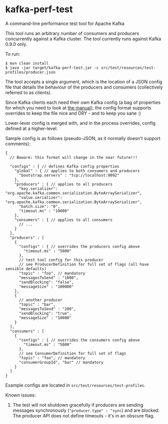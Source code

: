 # kafka-perf-test
A command-line performance test tool for Apache Kafka

This tool runs an arbitrary number of consumers and producers concurrently against a Kafka cluster.
The tool currently runs against Kafka 0.9.0 only.

To run:

    $ mvn clean install
    $ java -jar target/kafka-perf-test.jar -c src/test/resources/test-profiles/producer.json

The tool accepts a single argument, which is the location of a JSON config file that details
the behaviour of the producers and consumers (collectively referred to as clients).

Since Kafka clients each need their own Kafka config (a bag of properties for which you need
to look at [the manual](http://kafka.apache.org/documentation.html#configuration)),
the config format supports overrides to keep the file nice and DRY - and to keep you sane :)

Lower-lever config is merged with, and in the process overrides, config defined at a higher-level.

Sample config is as follows (pseudo-JSON, as it normally doesn't support comments):

    {
      // Beware: this format will change in the near future!!!

      "configs" : { // defines Kafka config properties
        "global" : { // applies to both consumers and producers
          "bootstrap.servers" : "tcp://localhost:9092"
        },
        "producers" : { // applies to all producers
          "key.serializer": "org.apache.kafka.common.serialization.ByteArraySerializer",
          "value.serializer": "org.apache.kafka.common.serialization.ByteArraySerializer",
          "batch.size": "0",
          "timeout.ms" : "10000"
        },
        "consumers" : { // applies to all consumers
          // ...
        }
      },
      "producers" : [
        {
          "configs" : { // overrides the producers config above
            "timeout.ms" : "5000"
          },
          // test tool config for this producer
          // see ProducerDefinition for full set of flags (all have sensible defaults)
          "topic" : "foo", // mandatory
          "messagesToSend" : "1000",
          "sendBlocking": "false",
          "messageSize" : "100000"
        },
        {
          // another producer
          "topic" : "bar",
          "messagesToSend" : "200",
          "sendBlocking": "true",
          "messageSize" : "10000"
        }
      ],
      "consumers" : [
        {
          "configs" : { // overrides the consumers config above
            "timeout.ms" : "5000"
          },
          // see ConsumerDefinition for full set of flags
          "topic" : "foo", // mandatory
          "consumerGroupId", "bar" // mandatory
        }
      ]
    }

Example configs are located in `src/test/resources/test-profiles`.

Known issues:

1. The test will not shutdown gracefully if producers are sending messages synchronously (`"producer.type" : "sync`) and are blocked. The producer API does not define timeouts - it's in an obscure flag. 